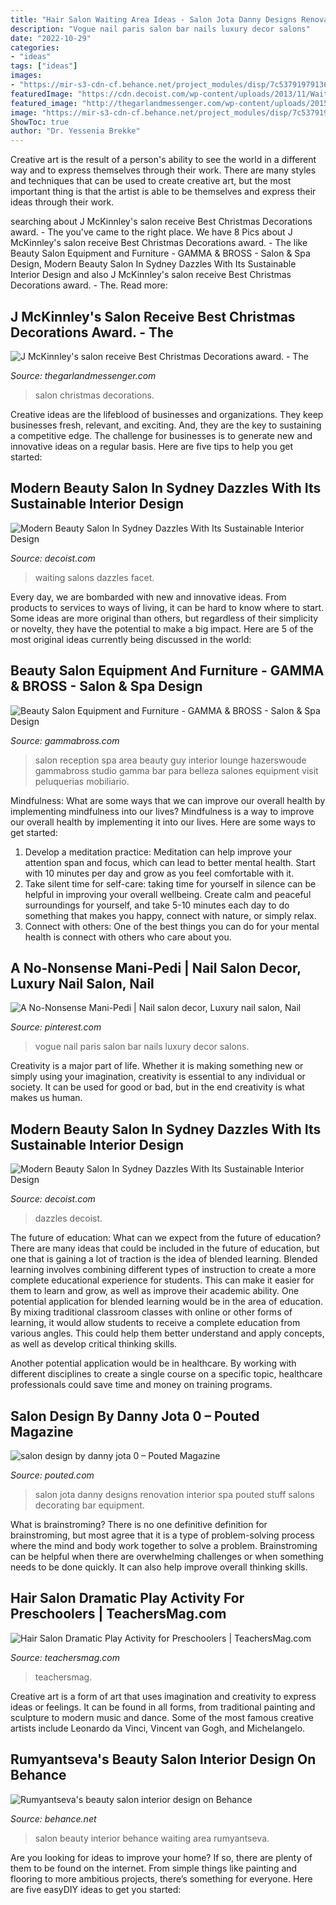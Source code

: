 ```yaml
---
title: "Hair Salon Waiting Area Ideas - Salon Jota Danny Designs Renovation Interior Spa Pouted Stuff Salons Decorating Bar Equipment"
description: "Vogue nail paris salon bar nails luxury decor salons"
date: "2022-10-29"
categories:
- "ideas"
tags: ["ideas"]
images:
- "https://mir-s3-cdn-cf.behance.net/project_modules/disp/7c537919791363.5604119701b4f.jpg"
featuredImage: "https://cdn.decoist.com/wp-content/uploads/2013/11/Waiting-area-inside-the-stylish-Sydney-hair-and-beauty-salon.jpg"
featured_image: "http://thegarlandmessenger.com/wp-content/uploads/2015/01/CARLA2.jpg"
image: "https://mir-s3-cdn-cf.behance.net/project_modules/disp/7c537919791363.5604119701b4f.jpg"
ShowToc: true
author: "Dr. Yessenia Brekke"
---
```



Creative art is the result of a person's ability to see the world in a different way and to express themselves through their work. There are many styles and techniques that can be used to create creative art, but the most important thing is that the artist is able to be themselves and express their ideas through their work.

	

		
searching about J McKinnley&#039;s salon receive Best Christmas Decorations award. - The you've came to the right place. We have 8 Pics about J McKinnley&#039;s salon receive Best Christmas Decorations award. - The like Beauty Salon Equipment and Furniture - GAMMA &amp; BROSS - Salon &amp; Spa Design, Modern Beauty Salon In Sydney Dazzles With Its Sustainable Interior Design and also J McKinnley&#039;s salon receive Best Christmas Decorations award. - The. Read more:
		
    
## J McKinnley&#039;s Salon Receive Best Christmas Decorations Award. - The

<img loading=lazy src="http://thegarlandmessenger.com/wp-content/uploads/2015/01/CARLA2.jpg" onerror="this.onerror=null;this.src='https://tse3.mm.bing.net/th?id=OIP.AZFexhiDWb5_1DedDqlcLQHaFj&amp;pid=15.1';" alt="J McKinnley&#039;s salon receive Best Christmas Decorations award. - The">

_Source: thegarlandmessenger.com_

>salon christmas decorations. 

	

Creative ideas are the lifeblood of businesses and organizations. They keep businesses fresh, relevant, and exciting. And, they are the key to sustaining a competitive edge. The challenge for businesses is to generate new and innovative ideas on a regular basis. Here are five tips to help you get started:

    
## Modern Beauty Salon In Sydney Dazzles With Its Sustainable Interior Design

<img loading=lazy src="https://cdn.decoist.com/wp-content/uploads/2013/11/Waiting-area-inside-the-stylish-Sydney-hair-and-beauty-salon.jpg" onerror="this.onerror=null;this.src='https://tse2.mm.bing.net/th?id=OIP.OOR7yerV5a49soJHvqUb5QHaE7&amp;pid=15.1';" alt="Modern Beauty Salon In Sydney Dazzles With Its Sustainable Interior Design">

_Source: decoist.com_

>waiting salons dazzles facet. 

	

Every day, we are bombarded with new and innovative ideas. From products to services to ways of living, it can be hard to know where to start. Some ideas are more original than others, but regardless of their simplicity or novelty, they have the potential to make a big impact. Here are 5 of the most original ideas currently being discussed in the world: 

    
## Beauty Salon Equipment And Furniture - GAMMA &amp; BROSS - Salon &amp; Spa Design

<img loading=lazy src="https://files.gammabross.com/Gallery/SalonPictures_50cf263dbe5d1.jpg" onerror="this.onerror=null;this.src='https://tse3.mm.bing.net/th?id=OIP.XMkI6rJNYuNh7Sa_WUpM1wHaE7&amp;pid=15.1';" alt="Beauty Salon Equipment and Furniture - GAMMA &amp; BROSS - Salon &amp; Spa Design">

_Source: gammabross.com_

>salon reception spa area beauty guy interior lounge hazerswoude gammabross studio gamma bar para belleza salones equipment visit peluquerias mobiliario. 

	

Mindfulness: What are some ways that we can improve our overall health by implementing mindfulness into our lives?
Mindfulness is a way to improve our overall health by implementing it into our lives. Here are some ways to get started: 
1. Develop a meditation practice: Meditation can help improve your attention span and focus, which can lead to better mental health. Start with 10 minutes per day and grow as you feel comfortable with it. 
2. Take silent time for self-care: taking time for yourself in silence can be helpful in improving your overall wellbeing. Create calm and peaceful surroundings for yourself, and take 5-10 minutes each day to do something that makes you happy, connect with nature, or simply relax. 
3. Connect with others: One of the best things you can do for your mental health is connect with others who care about you.

    
## A No-Nonsense Mani-Pedi | Nail Salon Decor, Luxury Nail Salon, Nail

<img loading=lazy src="https://i.pinimg.com/originals/48/c8/f8/48c8f8c4bcdcbf3e4d2fde23de01fe9f.jpg" onerror="this.onerror=null;this.src='https://tse2.mm.bing.net/th?id=OIP.1agPuPGT13Y462A2haOwTQHaE6&amp;pid=15.1';" alt="A No-Nonsense Mani-Pedi | Nail salon decor, Luxury nail salon, Nail">

_Source: pinterest.com_

>vogue nail paris salon bar nails luxury decor salons. 

	

Creativity is a major part of life. Whether it is making something new or simply using your imagination, creativity is essential to any individual or society. It can be used for good or bad, but in the end creativity is what makes us human.

    
## Modern Beauty Salon In Sydney Dazzles With Its Sustainable Interior Design

<img loading=lazy src="https://cdn.decoist.com/wp-content/uploads/2013/11/Stylish-waiting-area-inside-the-Sydney-Salon.jpg" onerror="this.onerror=null;this.src='https://tse4.mm.bing.net/th?id=OIP.490Upl5iCt5MEf4fjM-WygHaE7&amp;pid=15.1';" alt="Modern Beauty Salon In Sydney Dazzles With Its Sustainable Interior Design">

_Source: decoist.com_

>dazzles decoist. 

	

The future of education: What can we expect from the future of education?
There are many ideas that could be included in the future of education, but one that is gaining a lot of traction is the idea of blended learning. Blended learning involves combining different types of instruction to create a more complete educational experience for students. This can make it easier for them to learn and grow, as well as improve their academic ability.
One potential application for blended learning would be in the area of education. By mixing traditional classroom classes with online or other forms of learning, it would allow students to receive a complete education from various angles. This could help them better understand and apply concepts, as well as develop critical thinking skills.

Another potential application would be in healthcare. By working with different disciplines to create a single course on a specific topic, healthcare professionals could save time and money on training programs.

    
## Salon Design By Danny Jota 0 – Pouted Magazine

<img loading=lazy src="https://www.pouted.com/wp-content/uploads/2013/02/salon-design-by-danny-jota-0.jpg" onerror="this.onerror=null;this.src='https://tse4.mm.bing.net/th?id=OIP.JWtmlUcABfl0q7p1dKWN_QHaE9&amp;pid=15.1';" alt="salon design by danny jota 0 – Pouted Magazine">

_Source: pouted.com_

>salon jota danny designs renovation interior spa pouted stuff salons decorating bar equipment. 

	

What is brainstroming?
There is no one definitive definition for brainstroming, but most agree that it is a type of problem-solving process where the mind and body work together to solve a problem. Brainstroming can be helpful when there are overwhelming challenges or when something needs to be done quickly. It can also help improve overall thinking skills.

    
## Hair Salon Dramatic Play Activity For Preschoolers | TeachersMag.com

<img loading=lazy src="http://teachersmag.com/wp-content/uploads/2019/09/hair-dresser11.jpg" onerror="this.onerror=null;this.src='https://tse1.mm.bing.net/th?id=OIP.ScxfoOY6KcLuTl1himNusgHaJ4&amp;pid=15.1';" alt="Hair Salon Dramatic Play Activity for Preschoolers | TeachersMag.com">

_Source: teachersmag.com_

>teachersmag. 

	

Creative art is a form of art that uses imagination and creativity to express ideas or feelings. It can be found in all forms, from traditional painting and sculpture to modern music and dance. Some of the most famous creative artists include Leonardo da Vinci, Vincent van Gogh, and Michelangelo.

    
## Rumyantseva&#039;s Beauty Salon Interior Design On Behance

<img loading=lazy src="https://mir-s3-cdn-cf.behance.net/project_modules/disp/7c537919791363.5604119701b4f.jpg" onerror="this.onerror=null;this.src='https://tse4.mm.bing.net/th?id=OIP.5BbSWSIkwxKSaEM5_ll15wHaFj&amp;pid=15.1';" alt="Rumyantseva&#039;s beauty salon interior design on Behance">

_Source: behance.net_

>salon beauty interior behance waiting area rumyantseva. 

	

Are you looking for ideas to improve your home? If so, there are plenty of them to be found on the internet. From simple things like painting and flooring to more ambitious projects, there’s something for everyone. Here are five easyDIY ideas to get you started: 

